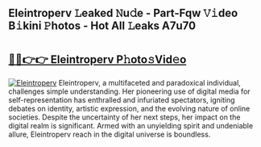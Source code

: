 ## Eleintroperv 𝙻eaked 𝙽u𝚍e - Part-Fqw 𝚅𝚒deo B𝚒kini 𝙿hotos - Hot All 𝙻eaks A7u70

# <h2><a href="http://ld20kmm.urlbe.top/?page=Eleintroperv">🔗🔗👉👉 Eleintroperv P𝚑oto𝚜Vid𝚎o</a></h2>

[![Eleintroperv](https://i.imgur.com/eBuTRDB.gif)](http://ld20kmm.urlbe.top/?page=Eleintroperv)
Eleintroperv, a multifaceted and paradoxical individual, challenges simple understanding. Her pioneering use of digital media for self-representation has enthralled and infuriated spectators, igniting debates on identity, artistic expression, and the evolving nature of online societies. Despite the uncertainty of her next steps, her impact on the digital realm is significant. Armed with an unyielding spirit and undeniable allure, Eleintroperv reach in the digital universe is boundless.
